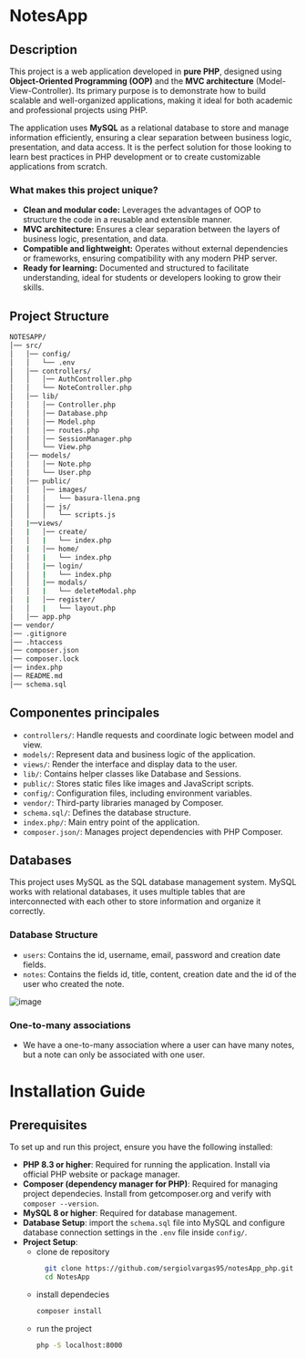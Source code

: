 # NotesApp

## Description

This project is a web application developed in **pure PHP**, designed using **Object-Oriented Programming (OOP)** and the **MVC architecture** (Model-View-Controller). Its primary purpose is to demonstrate how to build scalable and well-organized applications, making it ideal for both academic and professional projects using PHP.

The application uses **MySQL** as a relational database to store and manage information efficiently, ensuring a clear separation between business logic, presentation, and data access. It is the perfect solution for those looking to learn best practices in PHP development or to create customizable applications from scratch.

### **What makes this project unique?**
- **Clean and modular code:** Leverages the advantages of OOP to structure the code in a reusable and extensible manner.
- **MVC architecture:** Ensures a clear separation between the layers of business logic, presentation, and data.
- **Compatible and lightweight:** Operates without external dependencies or frameworks, ensuring compatibility with any modern PHP server.
- **Ready for learning:** Documented and structured to facilitate understanding, ideal for students or developers looking to grow their skills.

## Project Structure
```bash
NOTESAPP/
│── src/
│   │── config/
│   │   └── .env
│   │── controllers/
│   │   │── AuthController.php
│   │   └── NoteController.php
│   │── lib/
│   │   │── Controller.php
│   │   │── Database.php
│   │   │── Model.php
│   │   │── routes.php
│   │   │── SessionManager.php
│   │   └── View.php
│   │── models/
│   │   │── Note.php
│   │   └── User.php
│   │── public/
│   │   │── images/
│   │   │   └── basura-llena.png
│   │   │── js/
│   │   │   └── scripts.js
│   |──views/
│   |   │── create/
│   │   |   └── index.php
│   |   │── home/
│   │   |   └── index.php
│   │   |── login/
│   │   |   └── index.php
│   │   |── modals/
│   │   |   └── deleteModal.php
│   |   │── register/
│   │   |   └── layout.php
│   │── app.php
│── vendor/
│── .gitignore
│── .htaccess
│── composer.json
│── composer.lock
│── index.php
│── README.md
│── schema.sql
```
## Componentes principales
- `controllers/`: Handle requests and coordinate logic between model and view.
- `models/`: Represent data and business logic of the application.
- `views/`: Render the interface and display data to the user.
- `lib/`: Contains helper classes like Database and Sessions.
- `public/`: Stores static files like images and JavaScript scripts.
- `config/`: Configuration files, including environment variables.
- `vendor/`: Third-party libraries managed by Composer.
- `schema.sql/`: Defines the database structure.
- `index.php/`: Main entry point of the application.
- `composer.json/`: Manages project dependencies with PHP Composer.

## Databases
This project uses MySQL as the SQL database management system. MySQL works with relational databases, it uses multiple tables that are interconnected with each other to store information and organize it correctly.

### Database Structure
- `users`: Contains the id, username, email, password and creation date fields.
- `notes`: Contains the fields id, title, content, creation date and the id of the user who created the note.

![image](https://github.com/user-attachments/assets/aac38595-61a4-4853-97d3-425fc0d6eb2d)

### One-to-many associations
- We have a one-to-many association where a user can have many notes, but a note can only be associated with one user.

# Installation Guide

## Prerequisites
To set up and run this project, ensure you have the following installed:
- **PHP 8.3 or higher**: Required for running the application. Install via official PHP website or package manager.
- **Composer (dependency manager for PHP)**: Required for managing project dependecies. Install from getcomposer.org and verify with `composer --version`.
- **MySQL 8 or higher**: Required for database management.
- **Database Setup**: import the `schema.sql` file into MySQL and configure database connection settings in the `.env` file inside `config/`.
- **Project Setup**:
  - clone de repository   
    ```sh
      git clone https://github.com/sergiolvargas95/notesApp_php.git
      cd NotesApp
    ```
  - install dependecies
    ```sh
    composer install
    ```
  - run the project
    ```sh
    php -S localhost:8000
    ```
